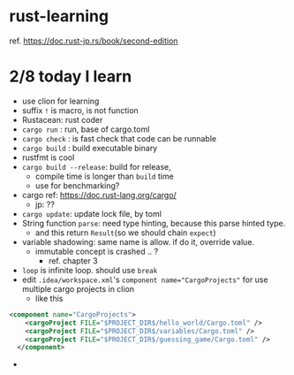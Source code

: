 # rust-learning

ref. https://doc.rust-jp.rs/book/second-edition

# 2/8 today I learn

* use clion for learning
* suffix `!` is macro, is not function
* Rustacean: rust coder
* `cargo run` : run, base of cargo.toml
* `cargo check` : is fast check that code can be runnable
* `cargo build` : build executable binary
* rustfmt is cool
* `cargo build --release`: build for release, 
  * compile time is longer than `build` time
  * use for benchmarking?
* cargo ref: https://doc.rust-lang.org/cargo/
  * jp: ??
* `cargo update`: update lock file, by toml
* String function `parse`: need type hinting, because this parse hinted type.
  * and this return `Result`(so we should chain `expect`)
* variable shadowing: same name is allow. if do it, override value.
  * immutable concept is crashed .. ?
    * ref. chapter 3
* `loop` is infinite loop. should use `break`
* edit `.idea/workspace.xml`'s `component name="CargoProjects"` for use multiple cargo projects in clion
  * like this
  
```xml
<component name="CargoProjects">
    <cargoProject FILE="$PROJECT_DIR$/hello_world/Cargo.toml" />
    <cargoProject FILE="$PROJECT_DIR$/variables/Cargo.toml" />
    <cargoProject FILE="$PROJECT_DIR$/guessing_game/Cargo.toml" />
  </component>
```

* 